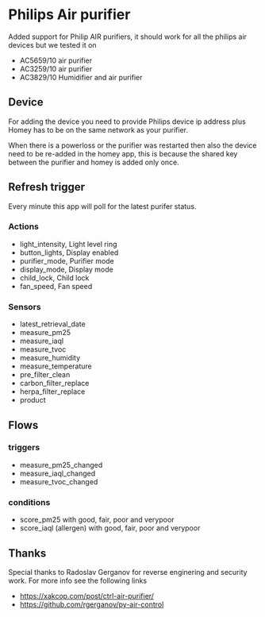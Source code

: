 # Philips Air purifier

Added support for Philip AIR purifiers, it should work for all the philips air devices but we tested it on 
- AC5659/10 air purifier 
- AC3259/10 air purifier 
- AC3829/10 Humidifier and air purifier 

## Device
For adding the device you need to provide Philips device ip address plus Homey has to be on the same network as your purifier. 

When there is a powerloss or the purifier was restarted then also the device need to be re-added in the homey app, this is because the shared key between the purifier and homey is added only once.

## Refresh trigger
Every minute this app will poll for the latest purifer status.

### Actions
- light_intensity, Light level ring 
- button_lights, Display enabled
- purifier_mode, Purifier mode
- display_mode, Display mode
- child_lock, Child lock
- fan_speed, Fan speed

### Sensors
- latest_retrieval_date
- measure_pm25
- measure_iaql
- measure_tvoc
- measure_humidity
- measure_temperature
- pre_filter_clean
- carbon_filter_replace
- herpa_filter_replace
- product

## Flows

### triggers
- measure_pm25_changed
- measure_iaql_changed
- measure_tvoc_changed

### conditions
- score_pm25 with good, fair, poor and verypoor
- score_iaql (allergen) with good, fair, poor and verypoor

## Thanks
Special thanks to Radoslav Gerganov for reverse enginering and security work. 
For more info see the following links
- https://xakcop.com/post/ctrl-air-purifier/ 
- https://github.com/rgerganov/py-air-control
